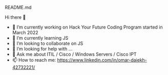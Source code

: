 README.md

Hi there 👋


- 🔭 I’m currently working on Hack Your Future Coding Program started in March 2022
- 🌱 I’m currently learning JS 
- 👯 I’m looking to collaborate on JS
- 🤔 I’m looking for help with ...
- 💬 Ask me about ITIL / Cisco / Windows Servers / Cisco IPT 
- 📫 How to reach me: https://www.linkedin.com/in/omar-daiekh-42732221/

